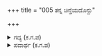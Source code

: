 +++
title = "005 ತನ್ನ ಚಿನ್ತೆಯದೊನ್ದು"

+++

<details><summary>ಗದ್ಯ (ಕ.ಗ.ಪ) </summary>

5. ಮನುಷ್ಯನು ಒಂದನ್ನು ಅಲೋಚಿಸಿದರೆ ದೈವ ಎರಡನ್ನು ಬಗೆಯುತ್ತದೆ. ಗುರಿ ಸಾಧಿಸಲು ಮೂರು ದಾರಿಯನ್ನು ಹುಡುಕಿದರೆ ದೈವ ನಾಲ್ಕು ವಿಧಗಳಿಂದ ಅದನ್ನು ಕೆಡಿಸುತ್ತದೆ. ಎಲ್ಲವೂ ತನ್ನಿಚ್ಛೆಯಂತೆಯೇ ನಡೆಯುವುದಾದರೆ, ದೈವವು ಏಕೆ ? ನಾನೇ  ದೇವರೆಂದು ಮನುಷ್ಯ ಹೇಳಿಕೊಳ್ಳುತ್ತಾನೆ !
</details>

<details><summary>ಪದಾರ್ಥ (ಕ.ಗ.ಪ) </summary>

ಗನ್ನಕತಕ-ಮೋಸ/ವಂಚನೆ
</details>
